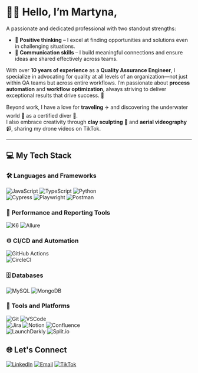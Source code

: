 # 👩‍💻 Hello, I’m **Martyna**,

A passionate and dedicated professional with two standout strengths:

- 🌈 **Positive thinking** – I excel at finding opportunities and solutions even in challenging situations.
- 🤝 **Communication skills** – I build meaningful connections and ensure ideas are shared effectively across teams.

With over **10 years of experience** as a **Quality Assurance Engineer**, I specialize in advocating for quality at all levels of an organization—not just within QA teams but across entire workflows. I’m passionate about **process automation** and **workflow optimization**, always striving to deliver exceptional results that drive success. 🚀

Beyond work, I have a love for **traveling** ✈️ and discovering the underwater world 🌊 as a certified diver 🤿.  
I also embrace creativity through **clay sculpting** 🏺 and **aerial videography** 📹, sharing my drone videos on TikTok.

---

## 💻 My Tech Stack

### 🛠️ **Languages and Frameworks**

![JavaScript](https://img.shields.io/badge/-JavaScript-F7DF1E?style=flat&logo=javascript&logoColor=black)
![TypeScript](https://img.shields.io/badge/-TypeScript-3178C6?style=flat&logo=typescript&logoColor=white)
![Python](https://img.shields.io/badge/-Python-3776AB?style=flat&logo=python&logoColor=white)  
![Cypress](https://img.shields.io/badge/-Cypress-17202C?style=flat&logo=cypress&logoColor=white)
![Playwright](https://img.shields.io/badge/-Playwright-2D2D2D?style=flat&logo=playwright&logoColor=green)
![Postman](https://img.shields.io/badge/-Postman-FF6C37?style=flat&logo=postman&logoColor=white)

### 🚀 **Performance and Reporting Tools**

![K6](https://img.shields.io/badge/-K6-7D64FF?style=flat&logo=k6&logoColor=white)
![Allure](https://img.shields.io/badge/-Allure-2D2D2D?style=flat&logo=allure&logoColor=orange)

### ⚙️ **CI/CD and Automation**

![GitHub Actions](https://img.shields.io/badge/-GitHub%20Actions-2088FF?style=flat&logo=github-actions&logoColor=white)  
![CircleCI](https://img.shields.io/badge/-CircleCI-343434?style=flat&logo=circleci&logoColor=white)

### 🗄️ **Databases**

![MySQL](https://img.shields.io/badge/-MySQL-4479A1?style=flat&logo=mysql&logoColor=white)
![MongoDB](https://img.shields.io/badge/-MongoDB-47A248?style=flat&logo=mongodb&logoColor=white)

### 🔧 **Tools and Platforms**

![Git](https://img.shields.io/badge/-Git-F05032?style=flat&logo=git&logoColor=white)
![VSCode](https://img.shields.io/badge/-VSCode-007ACC?style=flat&logo=visual-studio-code&logoColor=white)  
![Jira](https://img.shields.io/badge/-Jira-0052CC?style=flat&logo=jira&logoColor=white)
![Notion](https://img.shields.io/badge/-Notion-000000?style=flat&logo=notion&logoColor=white)
![Confluence](https://img.shields.io/badge/-Confluence-172B4D?style=flat&logo=confluence&logoColor=white)  
![LaunchDarkly](https://img.shields.io/badge/-LaunchDarkly-141E30?style=flat&logo=launchdarkly&logoColor=white)
![Split.io](https://img.shields.io/badge/-Split.io-F04F47?style=flat&logo=split&logoColor=white)

## 🌐 Let's Connect

[![LinkedIn](https://img.shields.io/badge/LinkedIn-Profile-blue?style=flat&logo=linkedin)](https://www.linkedin.com/in/martynaolesinska)
[![Email](https://img.shields.io/badge/olesinska.mo@gmail.com-red?style=flat&logo=gmail&logoColor=white)](mailto:olesinska.mo@gmail.com)
[![TikTok](https://img.shields.io/badge/TikTok-@martysjaka-black?style=flat&logo=tiktok)](https://www.tiktok.com/@martysjaka)

